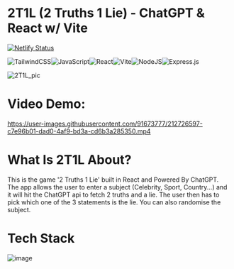 # 2T1L (2 Truths 1 Lie) - ChatGPT & React w/ Vite

[![Netlify Status](https://api.netlify.com/api/v1/badges/cb2a9f4c-0514-41d9-bd34-df0ff2442203/deploy-status)](2t1l.netlify.app)

![TailwindCSS](https://img.shields.io/badge/tailwindcss-%2338B2AC.svg?style=for-the-badge&logo=tailwind-css&logoColor=white)![JavaScript](https://img.shields.io/badge/javascript-%23323330.svg?style=for-the-badge&logo=javascript&logoColor=%23F7DF1E)![React](https://img.shields.io/badge/react-%2320232a.svg?style=for-the-badge&logo=react&logoColor=%2361DAFB)![Vite](https://img.shields.io/badge/vite-%23646CFF.svg?style=for-the-badge&logo=vite&logoColor=white)![NodeJS](https://img.shields.io/badge/node.js-6DA55F?style=for-the-badge&logo=node.js&logoColor=white)![Express.js](https://img.shields.io/badge/express.js-%23404d59.svg?style=for-the-badge&logo=express&logoColor=%2361DAFB)



![2T1L_pic](https://user-images.githubusercontent.com/91673777/212726517-ad129942-4524-4b4a-932b-051f39728298.png)

<h1>Video Demo: </h1>


https://user-images.githubusercontent.com/91673777/212726597-c7e96b01-dad0-4af9-bd3a-cd6b3a285350.mp4

<h1>What Is 2T1L About?</h1>
<p>This is the game '2 Truths 1 Lie' built in React and Powered By ChatGPT. The app allows the user to enter a subject (Celebrity, Sport, Country...) and it will hit the ChatGPT api to fetch 2 truths and a lie. The user then has to pick which one of the 3 statements is the lie. You can also randomise the subject.</p>

<h1>Tech Stack</h1>


![image](https://user-images.githubusercontent.com/91673777/212731877-fcdab0ec-0ecc-4d0f-bc5c-830c064221d3.png)

